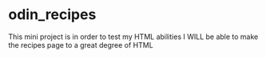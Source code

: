 # odin_recipes
This mini project is in order to test my HTML abilities
I WILL be able to make the recipes page to a great degree of HTML